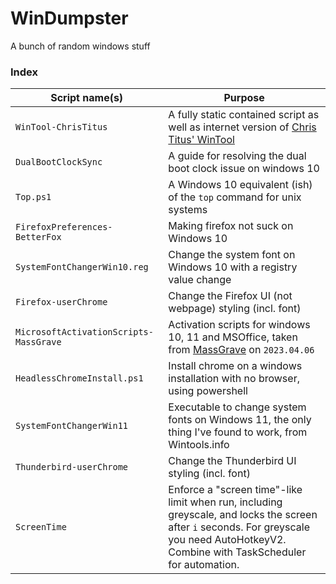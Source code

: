 # WinDumpster

A bunch of random windows stuff 


### Index

| Script name(s) | Purpose | 
|----------------|---------|
| `WinTool-ChrisTitus` | A fully static contained script as well as internet version of [Chris Titus' WinTool](https://github.com/ChrisTitusTech/winutil) | 
| `DualBootClockSync` | A guide for resolving the dual boot clock issue on windows 10 | 
| `Top.ps1` | A Windows 10 equivalent (ish) of the `top` command for unix systems |
| `FirefoxPreferences-BetterFox` | Making firefox not suck on Windows 10 | 
| `SystemFontChangerWin10.reg` | Change the system font on Windows 10 with a registry value change | 
| `Firefox-userChrome` | Change the Firefox UI (not webpage) styling (incl. font) | 
| `MicrosoftActivationScripts-MassGrave` | Activation scripts for windows 10, 11 and MSOffice, taken from [MassGrave](https://github.com/massgravel/Microsoft-Activation-Scripts) on `2023.04.06` |
| `HeadlessChromeInstall.ps1` | Install chrome on a windows installation with no browser, using powershell | 
| `SystemFontChangerWin11` | Executable to change system fonts on Windows 11, the only thing I've found to work, from Wintools.info | 
| `Thunderbird-userChrome` | Change the Thunderbird UI styling (incl. font) | 
| `ScreenTime` | Enforce a "screen time"-like limit when run, including greyscale, and locks the screen after `i` seconds. For greyscale you need AutoHotkeyV2. Combine with TaskScheduler for automation. | 
